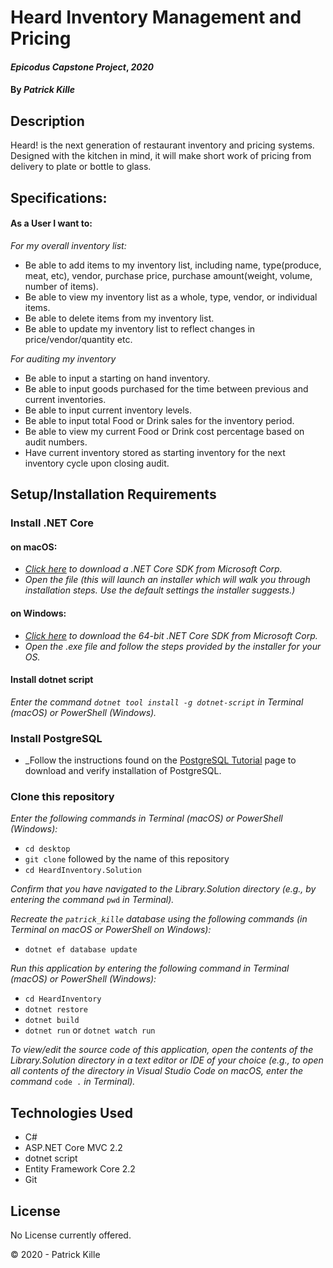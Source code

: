# Heard Inventory Management and Pricing

#### _Epicodus Capstone Project_, _2020_

#### By _**Patrick Kille**_

## Description

Heard! is the next generation of restaurant inventory and pricing systems. Designed with the kitchen in mind, it will make short work of pricing from delivery to plate or bottle to glass.

## Specifications:

#### As a User I want to:
_For my overall inventory list:_
* Be able to add items to my inventory list, including name, type(produce, meat, etc), vendor, purchase price, purchase amount(weight, volume, number of items).
* Be able to view my inventory list as a whole, type, vendor, or individual items.
* Be able to delete items from my inventory list.
* Be able to update my inventory list to reflect changes in price/vendor/quantity etc.

_For auditing my inventory_
* Be able to input a starting on hand inventory.
* Be able to input goods purchased for the time between previous and current inventories.
* Be able to input current inventory levels.
* Be able to input total Food or Drink sales for the inventory period.
* Be able to view my current Food or Drink cost percentage based on audit numbers.
* Have current inventory stored as starting inventory for the next inventory cycle upon closing audit.

## Setup/Installation Requirements

### Install .NET Core

#### on macOS:
* _[Click here](https://dotnet.microsoft.com/download/thank-you/dotnet-sdk-2.2.106-macos-x64-installer) to download a .NET Core SDK from Microsoft Corp._
* _Open the file (this will launch an installer which will walk you through installation steps. Use the default settings the installer suggests.)_

#### on Windows:
* _[Click here](https://dotnet.microsoft.com/download/thank-you/dotnet-sdk-2.2.203-windows-x64-installer) to download the 64-bit .NET Core SDK from Microsoft Corp._
* _Open the .exe file and follow the steps provided by the installer for your OS._

#### Install dotnet script
_Enter the command ``dotnet tool install -g dotnet-script`` in Terminal (macOS) or PowerShell (Windows)._

### Install PostgreSQL

* _Follow the instructions found on the [PostgreSQL Tutorial](https://www.postgresqltutorial.com/install-postgresql/) page to download and verify installation of PostgreSQL.

### Clone this repository

_Enter the following commands in Terminal (macOS) or PowerShell (Windows):_
* ``cd desktop``
* ``git clone`` followed by the name of this repository
* ``cd HeardInventory.Solution``

_Confirm that you have navigated to the Library.Solution directory (e.g., by entering the command_ ``pwd`` _in Terminal)._

_Recreate the ``patrick_kille`` database using the following commands (in Terminal on macOS or PowerShell on Windows):_
* ``dotnet ef database update``

_Run this application by entering the following command in Terminal (macOS) or PowerShell (Windows):_
* ``cd HeardInventory``
* ``dotnet restore``
* ``dotnet build``
* ``dotnet run`` or ``dotnet watch run``

_To view/edit the source code of this application, open the contents of the Library.Solution directory in a text editor or IDE of your choice (e.g., to open all contents of the directory in Visual Studio Code on macOS, enter the command_ ``code .`` _in Terminal)._

## Technologies Used

* C#
* ASP.NET Core MVC 2.2
* dotnet script
* Entity Framework Core 2.2
* Git

## License

No License currently offered.

&copy; 2020 - Patrick Kille